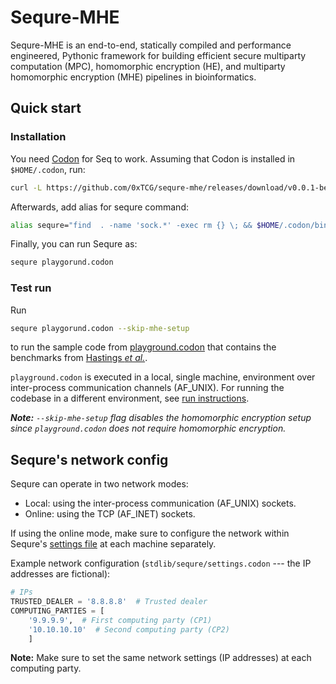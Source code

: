 # Sequre-MHE

Sequre-MHE is an end-to-end, statically compiled and performance engineered, Pythonic framework for building efficient secure multiparty computation (MPC), homomorphic encryption (HE), and multiparty homomorphic encryption (MHE) pipelines in bioinformatics.

## Quick start

### Installation

You need [Codon](https://github.com/exaloop/codon) for Seq to work. Assuming that Codon is installed in `$HOME/.codon`, run:
```bash
curl -L https://github.com/0xTCG/sequre-mhe/releases/download/v0.0.1-beta/sequre-$(uname -s | awk '{print tolower($0)}')-$(uname -m).tar.gz | tar zxvf - -C $HOME/.codon/lib/codon/plugins
```

Afterwards, add alias for sequre command:
```bash
alias sequre="find  . -name 'sock.*' -exec rm {} \; && $HOME/.codon/bin/codon run -plugin sequre -plugin seq"
```

Finally, you can run Sequre as:
```bash
sequre playgorund.codon
```

### Test run

Run
```bash
sequre playgorund.codon --skip-mhe-setup
```
to run the sample code from [playground.codon](playground.codon) that contains the benchmarks from [Hastings _et al._](https://github.com/MPC-SoK/frameworks).

`playground.codon` is executed in a local, single machine, environment over inter-process communication channels (AF_UNIX). For running the codebase in a different environment, see [run instructions](#run-instructions).

_**Note:** `--skip-mhe-setup` flag disables the homomorphic encryption setup since `playground.codon` does not require homomorphic encryption._

## Sequre's network config

Sequre can operate in two network modes:
- Local: using the inter-process communication (AF_UNIX) sockets.
- Online: using the TCP (AF_INET) sockets.

If using the online mode, make sure to configure the network within Sequre's [settings file](stdlib/sequre/settings.codon) at each machine separately.

Example network configuration (`stdlib/sequre/settings.codon` --- the IP addresses are fictional):
```python
# IPs
TRUSTED_DEALER = '8.8.8.8'  # Trusted dealer
COMPUTING_PARTIES = [
    '9.9.9.9',  # First computing party (CP1)
    '10.10.10.10'  # Second computing party (CP2)
    ]
```

**Note:** Make sure to set the same network settings (IP addresses) at each computing party.
